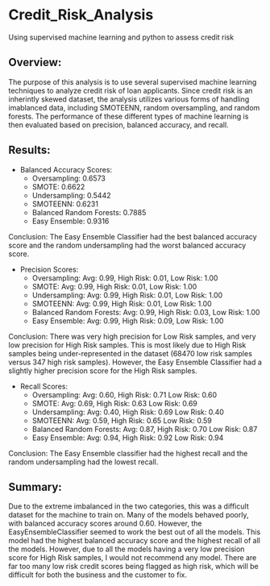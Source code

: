 # Credit_Risk_Analysis
Using supervised machine learning and python to assess credit risk

## Overview: 
The purpose of this analysis is to use several supervised machine learning techniques to analyze credit risk of loan applicants. Since credit risk is an inherintly skewed dataset, the analysis utilizes various forms of handling imablanced data, including SMOTEENN, random oversampling, and random forests. The performance of these different types of machine learning is then evaluated based on precision, balanced accuracy, and recall.

## Results: 
- Balanced Accuracy Scores:
  - Oversampling: 0.6573
  - SMOTE: 0.6622
  - Undersampling: 0.5442
  - SMOTEENN: 0.6231
  - Balanced Random Forests: 0.7885
  - Easy Ensemble: 0.9316
  
Conclusion: The Easy Ensemble Classifier had the best balanced accuracy score and the random undersampling had the worst balanced accuracy score.

- Precision Scores:
  - Oversampling: Avg: 0.99, High Risk: 0.01, Low Risk: 1.00
  - SMOTE: Avg: 0.99, High Risk: 0.01, Low Risk: 1.00
  - Undersampling: Avg: 0.99, High Risk: 0.01, Low Risk: 1.00
  - SMOTEENN: Avg: 0.99, High Risk: 0.01, Low Risk: 1.00
  - Balanced Random Forests: Avg: 0.99, High Risk: 0.03, Low Risk: 1.00
  - Easy Ensemble: Avg: 0.99, High Risk: 0.09, Low Risk: 1.00
  
Conclusion: There was very high precision for Low Risk samples, and very low precision for High Risk samples. This is most likely due to High Risk samples being under-represented in the dataset (68470 low risk samples versus 347 high risk samples). However, the Easy Ensemble Classifier had a slightly higher precision score for the High Risk samples.

- Recall Scores:
  - Oversampling: Avg: 0.60, High Risk: 0.71 Low Risk: 0.60
  - SMOTE: Avg: 0.69, High Risk: 0.63 Low Risk: 0.69
  - Undersampling: Avg: 0.40, High Risk: 0.69 Low Risk: 0.40
  - SMOTEENN: Avg: 0.59, High Risk: 0.65 Low Risk: 0.59
  - Balanced Random Forests: Avg: 0.87, High Risk: 0.70 Low Risk: 0.87
  - Easy Ensemble: Avg: 0.94, High Risk: 0.92 Low Risk: 0.94

Conclusion: The Easy Ensemble classifier had the highest recall and the random undersampling had the lowest recall.

## Summary: 
Due to the extreme imbalanced in the two categories, this was a difficult dataset for the machine to train on. Many of the models behaved poorly, with balanced accuracy scores around 0.60. However, the EasyEnsembleClassifier seemed to work the best out of all the models. This model had the highest balanced accuracy score and the highest recall of all the models. However, due to all the models having a very low precision score for High Risk samples, I would not recommend any model. There are far too many low risk credit scores being flagged as high risk, which will be difficult for both the business and the customer to fix.
